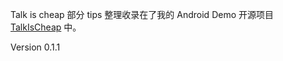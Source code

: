 Talk is cheap 部分 tips 整理收录在了我的 Android Demo 开源项目 [TalkIsCheap](https://github.com/andyiac/talkischeap) 中。

Version 0.1.1
